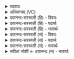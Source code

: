 <details><summary>पदपाठः</summary>

सोमः॑ राजा॑। अ॒मृत॑म्। सु॒तः। ऋ॒जी॒षेण॑। अ॒ज॒हा॒त्। मृ॒त्युम्। ऋ॒तेन॑। स॒त्यम्। इ॒न्द्रि॒यम्। वि॒पान॒मिति॑ वि॒ऽपान॑म्। शु॒क्रम्। अन्ध॑सः। इन्द्र॑स्य। इ॒न्द्रि॒यम्। इ॒दम्। पयः॑। अ॒मृत॑म्। मधु॑। ७२।
</details>

<details><summary>अधिमन्त्रम् (VC)</summary>

- सोमो देवता
- शङ्ख ऋषिः
- भुरिक्त्रिष्टुप्
- धैवतः
</details>

<details><summary>दयानन्द-सरस्वती (हि) - विषयः</summary>

कौन पुरुष मुक्ति को प्राप्त होते हैं, इस विषय को अगले मन्त्र में कहा है ॥
</details>

<details><summary>दयानन्द-सरस्वती (हि) - पदार्थः</summary>

पदार्थान्वयभाषाः -  जो (ऋतेन) सत्य ब्रह्म के साथ (अन्धसः) सुसंस्कृत अन्नादि के सम्बन्धी (सत्यम्) विद्यमान द्रव्यों में उत्तम पदार्थ (विपानम्) विविध पान करने के साधन (शुक्रम्) शीघ्र कार्य करानेहारे (इन्द्रियम्) धन (इन्द्रस्य) परम ऐश्वर्यवाले जीव के (इन्द्रियम्) श्रोत्र आदि इन्द्रिय (इदम्) जल (पयः) दुग्ध (अमृतम्) अमृतरूप ब्रह्म वा ओषधि के सार और (मधु) सहत का संग्रह करे, सो (अमृतम्) अमृतरूप आनन्द को प्राप्त हुआ (सुतः) संस्कारयुक्त (सोमः) ऐश्वर्यवान् प्रेरक (राजा) न्यायविद्या से प्रकाशमान राजा (ऋजीषेण) सरल भाव से (मृत्युम्) मृत्यु को (अजहात्) छोड़ देवे ॥७२ ॥
</details>

<details><summary>दयानन्द-सरस्वती (हि) - भावार्थः</summary>

भावार्थभाषाः -  जो उत्तम शील और विद्वानों के सङ्ग से सब शुभलक्षणों को प्राप्त होते हैं, वे मृत्यु के दुःख को छोड़कर मोक्षसुख को ग्रहण करते हैं ॥७२ ॥
</details>

<details><summary>दयानन्द-सरस्वती (सं) - विषयः</summary>

के मुक्तिमाप्नुवन्तीत्याह ॥
</details>

<details><summary>दयानन्द-सरस्वती (सं) - पदार्थः</summary>

पदार्थान्वयभाषाः -  य ऋतेनान्धसः सत्यं विपानं शुक्रमिन्द्रियमिन्द्रस्येन्द्रियमिदम्पयोऽमृतं मधु च सङ्गृह्णीयात्, सोऽमृतं प्राप्तः सन् सुतस्सोमो राजर्जीषेण मृत्युमजहात् ॥७२ ॥
</details>

<details><summary>दयानन्द-सरस्वती (सं) - भावार्थः</summary>

भावार्थभाषाः -  ये सुशीलेन विद्वत्सङ्गात् सर्वाणि शुभलक्षणानि प्राप्नुवन्ति, ते मृत्युदुःखं हित्वा मोक्षसुखं गृह्णन्ति ॥७२ ॥
</details>

<details><summary>सविता जोशी ← दयानन्दः (म) - भावार्थः</summary>

भावार्थभाषाः -  जे चरित्रवान असतात व विद्वानांच्या संगतीने शुभलक्षणयुक्त होतात ते मृत्यूच्या दुःखापासून मुक्त होऊन मोक्षसुख प्राप्त करतात.
</details>
